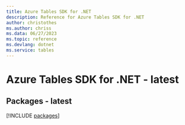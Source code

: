 ```yaml
---
title: Azure Tables SDK for .NET
description: Reference for Azure Tables SDK for .NET
author: christothes
ms.author: chriss
ms.data: 06/27/2023
ms.topic: reference
ms.devlang: dotnet
ms.service: tables
---
```

# Azure Tables SDK for .NET - latest
## Packages - latest
[!INCLUDE [packages](tables-index.md)]